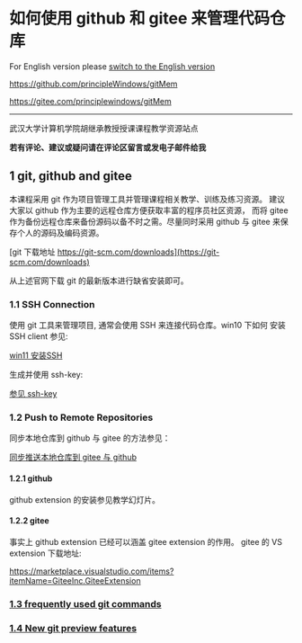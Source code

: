 # 如何使用 github 和 gitee 来管理代码仓库

For English version please [switch to the English version](readme.md)

[^_^]:
https://github.com/principleWindows/gitMem

[^_^]:
https://gitee.com/principlewindows/gitMem

**********************************

武汉大学计算机学院胡继承教授授课课程教学资源站点

**若有评论、建议或疑问请在评论区留言或发电子邮件给我**

## 1 git, github and gitee

本课程采用 git 作为项目管理工具并管理课程相关教学、训练及练习资源。
建议大家以 github 作为主要的远程仓库方便获取丰富的程序员社区资源，
而将 gitee 作为备份远程仓库来备份源码以备不时之需。尽量同时采用 github 
与 gitee 来保存个人的源码及编码资源。

[git 下载地址 https://git-scm.com/downloads](https://git-scm.com/downloads)

从上述官网下载 git 的最新版本进行缺省安装即可。

### 1.1 SSH Connection

使用 git 工具来管理项目, 通常会使用 SSH 来连接代码仓库。win10 下如何
安装 SSH client 参见:

[win11 安装SSH](connection/ssh_client.md)


生成并使用 ssh-key:

[参见 ssh-key](connection/ssh_gitee.md)


### 1.2 Push to Remote Repositories

同步本地仓库到 github 与 gitee 的方法参见：

[同步推送本地仓库到 gitee 与 github](connection/gitee_n_github.md)

#### 1.2.1  github

github extension 的安装参见教学幻灯片。

#### 1.2.2  gitee

事实上 github extension 已经可以涵盖 gitee extension 的作用。
gitee 的 VS extension 下载地址:

https://marketplace.visualstudio.com/items?itemName=GiteeInc.GiteeExtension


### [1.3 frequently used git commands](commands/frequentlyUsed.md)

### [1.4 New git preview features](commands/preview_features.md)

